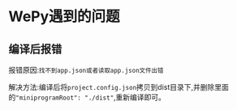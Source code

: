 # WePy遇到的问题

## 编译后报错

报错原因:`找不到app.json或者读取app.json文件出错`

解决方法:编译后将`project.config.json`拷贝到dist目录下,并删除里面的`"miniprogramRoot": "./dist"`,重新编译即可。
